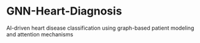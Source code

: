 # GNN-Heart-Diagnosis
AI-driven heart disease classification using graph-based patient modeling and attention mechanisms

